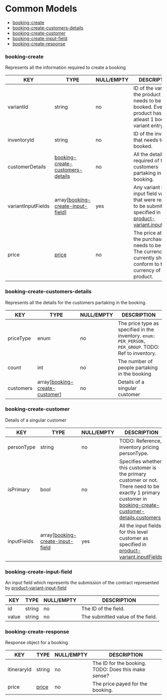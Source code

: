 # Common Models

* [booking-create](#booking-create)
* [booking-create-customers-details](#booking-create-customers-details)
* [booking-create-customer](#booking-create-customer)
* [booking-create-input-field](#booking-create-input-field)
* [booking-create-response](#booking-create-response)

### booking-create

Represents all the information required to create a booking

KEY | TYPE | NULL/EMPTY | DESCRIPTION
--- | --- | --- | ---
variantId | string | no | ID of the variant of the product that needs to be booked. Every product has atleast 1 bookable variant entry.
inventoryId | string | no | ID of the inventory that needs to be booked.
customerDetails | [booking-create-customers-details](#booking-create-customers-details) | no | All the details required of the customers partaking in the booking.
variantInputFields | array[[booking-create-input-field](#booking-create-input-field)] | yes | Any variant level input field values that were required to be submitted as specified in [product-variant.inputFields](product-models.md#product-variant).
price | [price](common-models.md#price) | no | The price at which the purchase needs to be made. The currency currently should conform to the currency of the product.

### booking-create-customers-details

Represents all the details for the customers partaking in the booking.

KEY | TYPE | NULL/EMPTY | DESCRIPTION
--- | --- | --- | ---
priceType | enum | no | The price type as specified in the inventory. `enum: PER_PERSON, PER_GROUP`. TODO: Ref to inventory.
count | int | no | The number of people partaking in the booking
customers | array[[booking-create-customer](#booking-create-customer)] | no | Details of a singular customer

### booking-create-customer

Details of a singular customer

KEY | TYPE | NULL/EMPTY | DESCRIPTION
--- | --- | --- | ---
personType | string | no | TODO: Reference, inventory pricing personType.
isPrimary | bool | no | Specifies whether this customer is the primary customer or not. There need to be exactly 1 primary customer in [booking-create-customer-details.customers](#booking-create-customer-details)
inputFields | array[[booking-create-input-field](#booking-create-input-field) | yes | All the input fields for this level customer as specified in [product-variant.inputFields](product-models.md#product-variant).

### booking-create-input-field

An input field which represents the submission of the contract represented by [product-variant-input-field](product-models#product-variant-input-field)

KEY | TYPE | NULL/EMPTY | DESCRIPTION
--- | --- | --- | ---
id | string | no | The ID of the field.
value | string | no | The submitted value of the field.

### booking-create-response

Response object for a booking.

KEY | TYPE | NULL/EMPTY | DESCRIPTION
--- | --- | --- | ---
itineraryId | string | no | The ID for the booking. TODO: Does this make sense?
price | [price](common-models.md#price) | no | The price payed for the booking.
